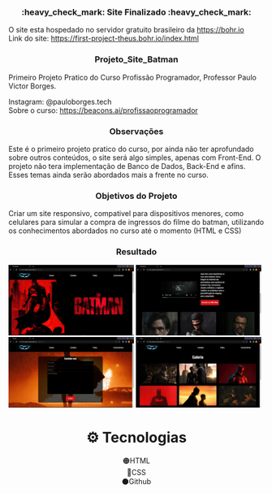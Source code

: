 <h3 align="center"> 
    :heavy_check_mark:  Site Finalizado  :heavy_check_mark:
</h3>

O site esta hospedado no servidor gratuito brasileiro da https://bohr.io <br>
Link do site: https://first-project-theus.bohr.io/index.html

<h3 align="center">Projeto_Site_Batman</h3>
Primeiro Projeto Pratico do Curso Profissão Programador, Professor Paulo Victor Borges.

Instagram: @pauloborges.tech <br>
Sobre o curso: https://beacons.ai/profissaoprogramador

<h3 align="center">Observações</h3>
<p>Este é o primeiro projeto pratico do curso, por ainda não ter aprofundado sobre outros conteúdos, o site será algo simples, apenas com Front-End. O projeto não tera implementação de Banco de Dados, Back-End e afins. Esses temas ainda serão abordados mais a frente no curso.</p> 

<h3 align="center">Objetivos do Projeto</h3>
<p>Criar um site responsivo, compativel para dispositivos menores, como celulares para simular a compra de ingressos do filme do batman, utilizando os conhecimentos abordados no curso até o momento (HTML e CSS)</p>

<h3 align="center">Resultado</h3>

<div style="display: flex, justify-content: space-evenly;">
    <img width="49%" src="https://github.com/M4theus13/Assets_Projects/blob/main/Projeto_Site_Batman_Prints/pag1.png">
    <img width="49%" src="https://github.com/M4theus13/Assets_Projects/blob/main/Projeto_Site_Batman_Prints/pag1.2.png">
    <img width="49%" src="https://github.com/M4theus13/Assets_Projects/blob/main/Projeto_Site_Batman_Prints/pag2.png">
    <img width="49%" src="https://github.com/M4theus13/Assets_Projects/blob/main/Projeto_Site_Batman_Prints/pag3.png">
</div>

<h1 align="center"> ⚙ Tecnologias </h1>

<p align="center"> 🟠HTML<br/> 🔵CSS<br/> ⚫Github</p>
